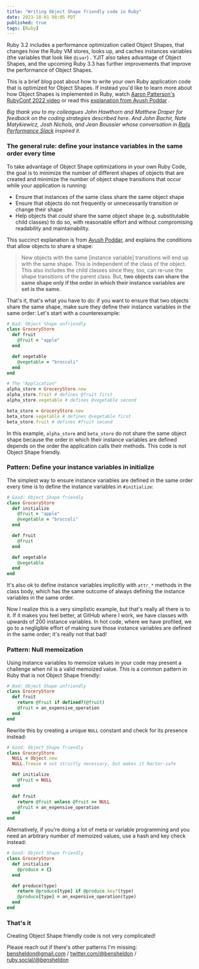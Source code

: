 ```yaml
---
title: "Writing Object Shape friendly code in Ruby"
date: 2023-10-01 08:05 PDT
published: true
tags: [Ruby]
---
```


Ruby 3.2 includes a performance optimization called Object Shapes, that changes how the Ruby VM stores, looks up, and caches instances variables (the variables that look like `@ivar`) . YJIT also takes advantage of Object Shapes, and the upcoming Ruby 3.3 has further improvements that improve the performance of Object Shapes.

This is a brief blog post about how to write your own Ruby application code that is optimized for Object Shapes. If instead you'd like to learn more about how Object Shapes is implemented in Ruby, watch [Aaron Patterson's RubyConf 2022 video](https://www.youtube.com/watch?v=R0oxlyVUpDw) or read this [explanation from Ayush Poddar](https://poddarayush.com/posts/object-shapes-improve-ruby-code-performance/) .

*Big thank you to my colleagues John Hawthorn and Matthew Draper for feedback on the coding strategies described here. And John Bachir, Nate Matykiewicz, Josh Nichols, and Jean Boussier whose conversation in [Rails Performance Slack](https://www.speedshop.co/rails-performance-workshop.html) inspired it.*

### The general rule: define your instance variables in the same order every time

To take advantage of Object Shape optimizations in your own Ruby Code, the goal is to minimize the number of different shapes of objects that are created and minimize the number of object shape transitions that occur while your application is running:

- Ensure that instances of the same class share the same object shape
- Ensure that objects do not frequently or unnecessarily transition or change their shape
- Help objects that _could_ share the same object shape (e.g. substitutable child classes) to do so, with reasonable effort and without compromising readability and maintainability.

This succinct explanation is from [Ayush Poddar](https://poddarayush.com/posts/object-shapes-improve-ruby-code-performance/), and explains the conditions that allow objects to share a shape:

> New objects with the same [instance variable] transitions will end up with the same shape. This is independent of the class of the object. This also includes the child classes since they, too, can re-use the shape transitions of the parent class. But, **two objects can share the same shape only if the order in which their instance variables are set is the same.**

That's it, that's what you have to do: if you want to ensure that two objects share the same shape, make sure they define their instance variables in the same order: Let's start with a counterexample:

```ruby
# Bad: Object Shape unfriendly
class GroceryStore
  def fruit
    @fruit = "apple"
  end

  def vegetable
    @vegetable = "broccoli"
  end
end

# The "Application"
alpha_store = GroceryStore.new
alpha_store.fruit # defines @fruit first
alpha_store.vegetable # defines @vegetable second

beta_store = GroceryStore.new
beta_store.vegetable # defines @vegetable first
beta_store.fruit # defines #fruit second 
```

In this example, `alpha_store` and `beta_store` do not share the same object shape because the order in which their instance variables are defined depends on the order the application calls their methods. This code is not Object Shape friendly.

### Pattern: Define your instance variables in initialize

The simplest way to ensure instance variables are defined in the same order every time is to define the instance variables in `#initialize`:

```ruby
# Good: Object Shape friendly
class GroceryStore
  def initialize
    @fruit = "apple"
    @vegetable = "broccoli"
  end

  def fruit
    @fruit
  end

  def vegetable
    @vegetable
  end
end
```

It's also ok to define instance variables implicitly with `attr_*` methods in the class body, which has the same outcome of always defining the instance variables in the same order.

Now I realize this is a very simplistic example, but that's really all there is to it. If it makes you feel better, at GitHub where I work, we have classes with upwards of 200 instance variables. In hot code, where we have profiled, we go to a negligible effort of making sure those instance variables are defined in the same order; it's really not that bad!

### Pattern: Null memoization

Using instance variables to memoize values in your code may present a challenge when nil is a valid memoized value. This is a common pattern in Ruby that is not Object Shape friendly:

```ruby
# Bad: Object Shape unfriendly
class GroceryStore
  def fruit
    return @fruit if defined?(@fruit)
    @fruit = an_expensive_operation
  end
end
```

Rewrite this by creating a unique `NULL` constant and check for its presence instead:

```ruby
# Good: Object Shape friendly
class GroceryStore
  NULL = Object.new
  NULL.freeze # not strictly necessary, but makes it Ractor-safe

  def initialize
    @fruit = NULL
  end

  def fruit
    return @fruit unless @fruit == NULL
    @fruit = an_expensive_operation 
  end
end
```

Alternatively, if you're doing a lot of meta or variable programming and you need an arbitrary number of memoized values, use a hash and key check instead:

```ruby
# Good: Object Shape friendly
class GroceryStore
  def initialize
    @produce = {}
  end

  def produce(type)
    return @produce[type] if @produce.key?(type)
    @produce[type] = an_expensive_operation(type) 
  end
end
```

### That's it

Creating Object Shape friendly code is not very complicated! 

Please reach out if there's other patterns I'm missing: bensheldon@gmail.com / [twitter.com/@bensheldon](https://twitter.com/bensheldon) / [ruby.social/@bensheldon](https://ruby.social/@bensheldon)
